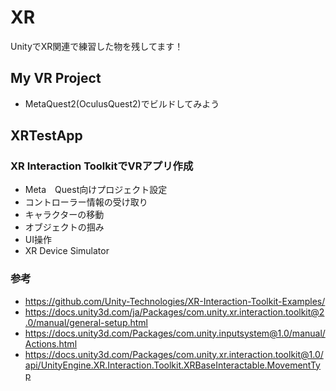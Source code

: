 # XR
UnityでXR関連で練習した物を残してます！

## My VR Project
- MetaQuest2(OculusQuest2)でビルドしてみよう

## XRTestApp
### XR Interaction ToolkitでVRアプリ作成<br>
- Meta　Quest向けプロジェクト設定
- コントローラー情報の受け取り
- キャラクターの移動
- オブジェクトの掴み
- UI操作
- XR Device Simulator

### 参考
- https://github.com/Unity-Technologies/XR-Interaction-Toolkit-Examples/
- https://docs.unity3d.com/ja/Packages/com.unity.xr.interaction.toolkit@2.0/manual/general-setup.html
- https://docs.unity3d.com/Packages/com.unity.inputsystem@1.0/manual/Actions.html
- https://docs.unity3d.com/Packages/com.unity.xr.interaction.toolkit@1.0/api/UnityEngine.XR.Interaction.Toolkit.XRBaseInteractable.MovementTyp
